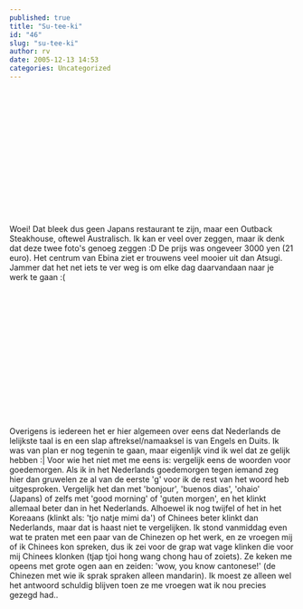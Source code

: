 ```yaml
---
published: true
title: "Su-tee-ki"
id: "46"
slug: "su-tee-ki"
author: rv
date: 2005-12-13 14:53
categories: Uncategorized
---
```

<a href="https://photos1.blogger.com/blogger/5743/1473/1600/Steak1.jpg"><img style="float:left;cursor:pointer;margin:0 10px 10px 0;" src="https://photos1.blogger.com/blogger/5743/1473/320/Steak1.jpg" alt="" border="0" /></a><br /><br /><br /><br /><br /><br /><br /><br /><br /><br /><br /><br /><br /><br />Woei! Dat bleek dus geen Japans restaurant te zijn, maar een Outback Steakhouse, oftewel Australisch. Ik kan er veel over zeggen, maar ik denk dat deze twee foto's genoeg zeggen :D De prijs was ongeveer 3000 yen (21 euro). Het centrum van Ebina ziet er trouwens veel mooier uit dan Atsugi. Jammer dat het net iets te ver weg is om elke dag daarvandaan naar je werk te gaan :(<br /><br /><a href="https://photos1.blogger.com/blogger/5743/1473/1600/Cake1.jpg"><img style="float:left;cursor:pointer;margin:0 10px 10px 0;" src="https://photos1.blogger.com/blogger/5743/1473/320/Cake1.jpg" alt="" border="0" /></a><br /><br /><br /><br /><br /><br /><br /><br /><br /><br /><br /><br /><br /><br />Overigens is iedereen het er hier algemeen over eens dat Nederlands de lelijkste taal is en een slap aftreksel/namaaksel is van Engels en Duits. Ik was van plan er nog tegenin te gaan, maar eigenlijk vind ik wel dat ze gelijk hebben :| Voor wie het niet met me eens is: vergelijk eens de woorden voor goedemorgen. Als ik in het Nederlands goedemorgen tegen iemand zeg hier dan gruwelen ze al van de eerste 'g' voor ik de rest van het woord heb uitgesproken. Vergelijk het dan met 'bonjour', 'buenos dias', 'ohaio' (Japans) of zelfs met 'good morning' of 'guten morgen', en het klinkt allemaal beter dan in het Nederlands. Alhoewel ik nog twijfel of het in het Koreaans (klinkt als: 'tjo natje mimi da') of Chinees beter klinkt dan Nederlands, maar dat is haast niet te vergelijken. Ik stond vanmiddag even wat te praten met een paar van de Chinezen op het werk, en ze vroegen mij of ik Chinees kon spreken, dus ik zei voor de grap wat vage klinken die voor mij Chinees klonken (tjap tjoi hong wang chong hau of zoiets). Ze keken me opeens met grote ogen aan en zeiden: 'wow, you know cantonese!' (de Chinezen met wie ik sprak spraken alleen mandarin). Ik moest ze alleen wel het antwoord schuldig blijven toen ze me vroegen wat ik nou precies gezegd had..